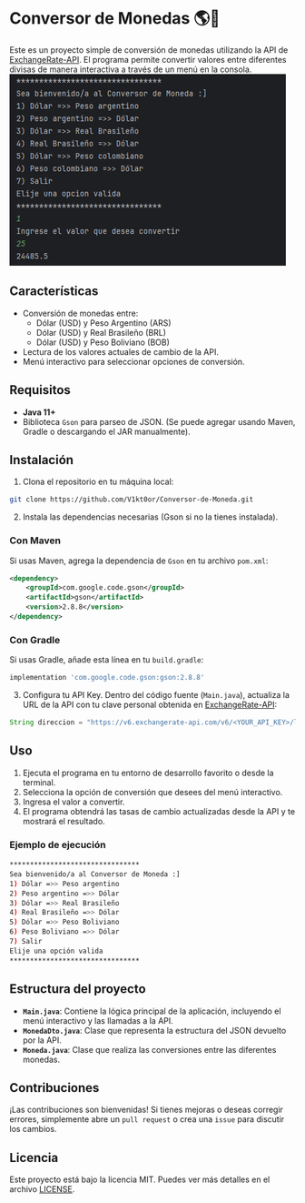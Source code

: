 
# Conversor de Monedas 🌎💱

Este es un proyecto simple de conversión de monedas utilizando la API de [ExchangeRate-API](https://www.exchangerate-api.com/). El programa permite convertir valores entre diferentes divisas de manera interactiva a través de un menú en la consola.
![Captura de Pantalla](./CM1.png)
## Características

- Conversión de monedas entre:
  - Dólar (USD) y Peso Argentino (ARS)
  - Dólar (USD) y Real Brasileño (BRL)
  - Dólar (USD) y Peso Boliviano (BOB)
- Lectura de los valores actuales de cambio de la API.
- Menú interactivo para seleccionar opciones de conversión.

## Requisitos

- **Java 11+**
- Biblioteca `Gson` para parseo de JSON. (Se puede agregar usando Maven, Gradle o descargando el JAR manualmente).
  
## Instalación

1. Clona el repositorio en tu máquina local:

```bash
git clone https://github.com/V1kt0or/Conversor-de-Moneda.git
```

2. Instala las dependencias necesarias (Gson si no la tienes instalada).

### Con Maven
Si usas Maven, agrega la dependencia de `Gson` en tu archivo `pom.xml`:

```xml
<dependency>
    <groupId>com.google.code.gson</groupId>
    <artifactId>gson</artifactId>
    <version>2.8.8</version>
</dependency>
```

### Con Gradle
Si usas Gradle, añade esta línea en tu `build.gradle`:

```gradle
implementation 'com.google.code.gson:gson:2.8.8'
```

3. Configura tu API Key. Dentro del código fuente (`Main.java`), actualiza la URL de la API con tu clave personal obtenida en [ExchangeRate-API](https://www.exchangerate-api.com/):

```java
String direccion = "https://v6.exchangerate-api.com/v6/<YOUR_API_KEY>/latest/USD";
```

## Uso

1. Ejecuta el programa en tu entorno de desarrollo favorito o desde la terminal.
2. Selecciona la opción de conversión que desees del menú interactivo.
3. Ingresa el valor a convertir.
4. El programa obtendrá las tasas de cambio actualizadas desde la API y te mostrará el resultado.

### Ejemplo de ejecución

```bash
********************************
Sea bienvenido/a al Conversor de Moneda :]
1) Dólar =>> Peso argentino
2) Peso argentino =>> Dólar
3) Dólar =>> Real Brasileño
4) Real Brasileño =>> Dólar
5) Dólar =>> Peso Boliviano
6) Peso Boliviano =>> Dólar
7) Salir
Elije una opción valida
********************************
```

## Estructura del proyecto

- **`Main.java`**: Contiene la lógica principal de la aplicación, incluyendo el menú interactivo y las llamadas a la API.
- **`MonedaDto.java`**: Clase que representa la estructura del JSON devuelto por la API.
- **`Moneda.java`**: Clase que realiza las conversiones entre las diferentes monedas.
  
## Contribuciones

¡Las contribuciones son bienvenidas! Si tienes mejoras o deseas corregir errores, simplemente abre un `pull request` o crea una `issue` para discutir los cambios.

## Licencia

Este proyecto está bajo la licencia MIT. Puedes ver más detalles en el archivo [LICENSE](LICENSE).
